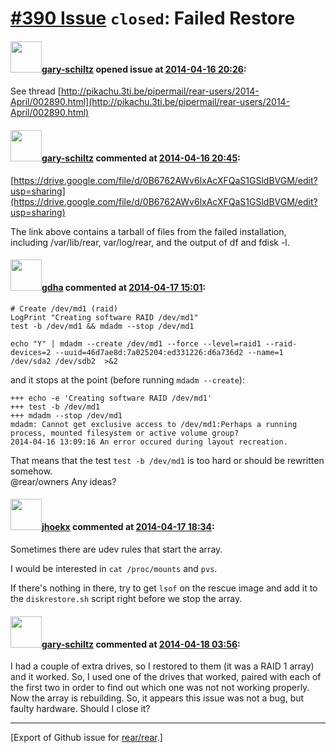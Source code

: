 [\#390 Issue](https://github.com/rear/rear/issues/390) `closed`: Failed Restore
===============================================================================

#### <img src="https://avatars.githubusercontent.com/u/1726847?v=4" width="50">[gary-schiltz](https://github.com/gary-schiltz) opened issue at [2014-04-16 20:26](https://github.com/rear/rear/issues/390):

See thread
[http://pikachu.3ti.be/pipermail/rear-users/2014-April/002890.html](http://pikachu.3ti.be/pipermail/rear-users/2014-April/002890.html)

#### <img src="https://avatars.githubusercontent.com/u/1726847?v=4" width="50">[gary-schiltz](https://github.com/gary-schiltz) commented at [2014-04-16 20:45](https://github.com/rear/rear/issues/390#issuecomment-40649957):

[https://drive.google.com/file/d/0B6762AWv6lxAcXFQaS1GSldBVGM/edit?usp=sharing](https://drive.google.com/file/d/0B6762AWv6lxAcXFQaS1GSldBVGM/edit?usp=sharing)

The link above contains a tarball of files from the failed installation,
including /var/lib/rear, var/log/rear, and the output of df and fdisk
-l.

#### <img src="https://avatars.githubusercontent.com/u/888633?u=cdaeb31efcc0048d3619651aa18dd4b76e636b21&v=4" width="50">[gdha](https://github.com/gdha) commented at [2014-04-17 15:01](https://github.com/rear/rear/issues/390#issuecomment-40723778):

    # Create /dev/md1 (raid)
    LogPrint "Creating software RAID /dev/md1"
    test -b /dev/md1 && mdadm --stop /dev/md1

    echo "Y" | mdadm --create /dev/md1 --force --level=raid1 --raid-devices=2 --uuid=46d7ae8d:7a025204:ed331226:d6a736d2 --name=1 /dev/sda2 /dev/sdb2  >&2

and it stops at the point (before running `mdadm --create`):

    +++ echo -e 'Creating software RAID /dev/md1'
    +++ test -b /dev/md1
    +++ mdadm --stop /dev/md1
    mdadm: Cannot get exclusive access to /dev/md1:Perhaps a running process, mounted filesystem or active volume group?
    2014-04-16 13:09:16 An error occured during layout recreation.

That means that the test `test -b /dev/md1` is too hard or should be
rewritten somehow.  
@rear/owners Any ideas?

#### <img src="https://avatars.githubusercontent.com/u/783473?v=4" width="50">[jhoekx](https://github.com/jhoekx) commented at [2014-04-17 18:34](https://github.com/rear/rear/issues/390#issuecomment-40747274):

Sometimes there are udev rules that start the array.

I would be interested in `cat /proc/mounts` and `pvs`.

If there's nothing in there, try to get `lsof` on the rescue image and
add it to the `diskrestore.sh` script right before we stop the array.

#### <img src="https://avatars.githubusercontent.com/u/1726847?v=4" width="50">[gary-schiltz](https://github.com/gary-schiltz) commented at [2014-04-18 03:56](https://github.com/rear/rear/issues/390#issuecomment-40785088):

I had a couple of extra drives, so I restored to them (it was a RAID 1
array) and it worked. So, I used one of the drives that worked, paired
with each of the first two in order to find out which one was not not
working properly. Now the array is rebuilding. So, it appears this issue
was not a bug, but faulty hardware. Should I close it?

------------------------------------------------------------------------

\[Export of Github issue for
[rear/rear](https://github.com/rear/rear).\]
